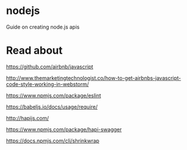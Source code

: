 # nodejs
Guide on creating node.js apis

Read about
===

https://github.com/airbnb/javascript

http://www.themarketingtechnologist.co/how-to-get-airbnbs-javascript-code-style-working-in-webstorm/

https://www.npmjs.com/package/eslint

https://babeljs.io/docs/usage/require/

http://hapijs.com/

https://www.npmjs.com/package/hapi-swagger

https://docs.npmjs.com/cli/shrinkwrap



